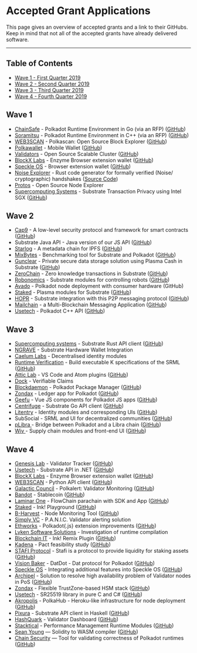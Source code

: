 # Accepted Grant Applications

This page gives an overview of accepted grants and a link to their GitHubs. Keep in mind that not all of the accepted grants have already delivered software. 

---

## Table of Contents

- [Wave 1 - First Quarter 2019](#wave-1)
- [Wave 2 - Second Quarter 2019](#wave-2)
- [Wave 3 - Third Quarter 2019](#wave-3)
- [Wave 4 - Fourth Quarter 2019](#wave-4)

## Wave 1
-   [ChainSafe](https://chainsafe.io/) - Polkadot Runtime Environment in Go (via an RFP) ([GitHub](https://github.com/ChainSafeSystems/gossamer))
-   [Soramitsu](https://soramitsu.co.jp/) - Polkadot Runtime Environment in C++ (via an RFP) ([GitHub](https://github.com/soramitsu/kagome))
-   [WEB3SCAN](https://www.web3scan.com/) - Polkascan: Open Source Block Explorer ([GitHub](https://github.com/polkascan))
-   [Polkawallet](https://polkawallet.io/) - Mobile Wallet ([GitHub](https://github.com/polkawallet-io/polkawallet-RN))
-   [Validators](http://validators.com/) - Open Source Scalable Cluster ([GitHub](https://github.com/Validators))
-   [BlockX Labs](http://blockxlabs.com/) - Enzyme Browser extension wallet ([GitHub](https://github.com/blockxlabs/enzyme))
-   [Speckle OS](https://www.speckleos.io/) - Browser extension wallet ([GitHub](https://github.com/SpeckleOS/speckle-browser-extension))
-   [Noise Explorer](https://symbolic.software/) - Rust code generator for formally verified (Noise/ cryptographic) handshakes ([Source Code](https://source.symbolic.software/noiseexplorer/noiseexplorer))
-   [Protos](http://protosmanagement.com/) - Open Source Node Explorer
-   [Supercomputing Systems](https://www.scs.ch/) - Substrate Transaction Privacy using Intel SGX ([GitHub](https://github.com/scs/substraTEE))

## Wave 2
-   [Cap9](https://cap9.io/) - A low-level security protocol and framework for smart contracts ([GitHub](https://github.com/Daohub-io/cap9))
-   Substrate Java API - Java version of our JS API ([GitHub](https://github.com/polkadot-java))
-   [Starlog](https://pact.care/) - A metadata chain for IPFS ([GitHub](https://github.com/PACTCare/Starlog))
-   [MixBytes](https://mixbytes.io/) - Benchmarking tool for Substrate and Polkadot ([GitHub](https://github.com/mixbytes/tank))
-   [Gunclear](https://gunclear.io/) - Private secure data storage solution using Plasma Cash in Substrate ([GitHub](https://github.com/GunClear))
-   [ZeroChain](https://layerx.co.jp/) - Zero knowledge transactions in Substrate ([GitHub](https://github.com/LayerXcom/zero-chain))
-   [Robonomics](https://aira.life/en/) - Substrate modules for controlling robots ([GitHub](https://github.com/airalab/substrate-node-robonomics))
-   [Avado](https://ava.do/) - Polkadot node deployment with consumer hardware (GitHub)
-   [Staked](https://staked.co.jp/) - Plasma modules for Substrate ([GitHub](https://github.com/stakedtechnologies/Plasm))
-   [HOPR](https://hopr.network/) - Substrate integration with this P2P messaging protocol ([GitHub](https://github.com/validitylabs/HOPR-PL-Substrate))
-   [Mailchain](https://mailchain.xyz/) - a Multi-Blockchain Messaging Application ([GitHub](https://github.com/mailchain))
-   [Usetech](http://usetech.com/blockchain.html) - Polkadot C++ API ([GitHub](https://github.com/usetech-llc/polkadot_api_cpp))

## Wave 3
-   [Supercomputing systems](http://scs.ch/) - Substrate Rust API client ([GitHub](https://github.com/scs/substrate-api-client))
-   [NGRAVE](https://ngrave.io/) - Substrate Hardware Wallet Integration
-   [Caelum Labs](https://caelumlabs.com/) - Decentralised identity modules
-   [Runtime Verification](https://runtimeverification.com/) - Build executable K specifications of the SRML ([GitHub](https://github.com/runtimeverification/polkadot-verification))
-   [Attic Lab](https://atticlab.net/) - VS Code and Atom plugins ([GitHub](https://github.com/everstake/VSCode-Atom-Plugin))
-   [Dock](http://dock.io/) - Verifiable Claims
-   [Blockdaemon](https://blockdaemon.com/) - Polkadot Package Manager ([GitHub](https://github.com/Blockdaemon/bpm-sdk))
-   [Zondax](http://zondax.ch/) - Ledger app for Polkadot ([GitHub](https://github.com/ZondaX/ledger-polkadot))
-   [Geefu](https://www.geefu.net/) - Vue JS components for Polkadot JS apps ([GitHub](https://github.com/vue-polkadot))
-   [Centrifuge](https://centrifuge.io/) - Substrate Go API client ([GitHub](http://github.com/centrifuge))
-   [Litentry](https://www.litentry.com/) - Identity modules and corresponding UIs ([GitHub](https://github.com/litentry/litentry-runtime))
-   SubSocial - SRML and UI for decentralized communities ([GitHub](https://github.com/dappforce/dappforce-subsocial-node))
-   [pLibra ](https://plibra.io/)- Bridge between Polkadot and a Libra chain ([GitHub](https://github.com/libra-china-org))
-   [Wiv ](http://wiv.io/)- Supply chain modules and front-end UI ([GitHub](https://github.com/wivtech))

## Wave 4
- [Genesis Lab](https://genesislab.net/) - Validator Tracker ([GitHub](https://github.com/genesis-lab-team))
- [Usetech](http://usetech.com/blockchain.html) - Substrate API in .NET ([GitHub](https://github.com/usetech-llc/polkadot_api_dotnet))
- [BlockX Labs](http://blockxlabs.com/) - Enzyme Browser extension wallet ([GitHub](https://github.com/blockxlabs/enzyme))
- [WEB3SCAN](https://www.web3scan.com/) - Python API client ([GitHub](https://github.com/polkascan))
- [Galactic Council](https://github.com/galacticcouncil) - Polkalert: Validator Monitoring ([GitHub](https://github.com/galacticcouncil/polkalert))
- [Bandot](http://bandot.io/) - Stablecoin ([GitHub](https://github.com/bandotorg/Bandot))
- [Laminar One](https://laminar.one/) - FlowChain parachain with SDK and App ([GitHub](https://github.com/laminar-protocol/flowchain))
- [Staked](https://staked.co.jp/) - Ink! Playground ([GitHub](https://github.com/stakedtechnologies/ink-playground))
- [B-Harvest](https://bharvest.io/) - Node Monitoring Tool ([GitHub](https://github.com/b-harvest))
- [Simply VC](https://simply-vc.com.mt/) - P.A.N.I.C. Validator alerting solution
- [Ethworks](https://ethworks.io/) - Polkadot{.js} extension improvements ([GitHub](https://github.com/ethWorks))
- [Lyken Software Solutions](https://lyken.rs/) - Investigation of runtime compilation
- [Blockchain IT](blockchain-it.hr) - Ink! Remix Plugin ([GitHub](https://github.com/blockchain-it-hr/ink-remix-plugin))
- [Kadena](https://www.kadena.io/) - Pact feasibility study ([GitHub](https://github.com/kadena-io/))
- [STAFI Protocol](http://www.stafi.io/) - Stafi is a protocol to provide liquidity for staking assets ([GitHub](https://github.com/stafiprotocol/stafi-node))
- [Vision Baker](https://playproject.io/) - DatDot - Dat protocol for Polkadot ([GitHub](https://github.com/playproject-io/datdot))
- [Speckle OS](https://www.speckleos.io/) - Integrating additional features into Speckle OS ([GitHub](https://github.com/SpeckleOS/speckle-browser-extension))
- [Archipel](https://archipel.id/) - Solution to resolve high availability problem of Validator nodes in PoS ([GitHub](https://github.com/RangerMauve))
- [Zondax](https://zondax.ch/) - Flexible TrustZone-based HSM stack ([GitHub](https://github.com/ZondaX))
- [Usetech](http://usetech.com/blockchain.html) - SR25519 library in pure C and C# ([GitHub](https://github.com/usetech-llc/))
- [Akropolis](https://akropolis.io/) - PolkaHub - Heroku-like infrastructure for node deployment ([GitHub](https://github.com/akropolisio))
- [Pixura](https://pixura.io/) - Substrate API client in Haskell ([GitHub](https://github.com/Pixura))
- [HashQuark](https://www.hashquark.io/) - Validator Dashboard ([GitHub](https://github.com/hashquark-research))
- [Stacktical](https://stacktical.com/) - Performance Management Runtime Modules ([GitHub](https://github.com/Stacktical))
- [Sean Young](https://www.mess.org/) — Solidity to WASM compiler ([GitHub](https://github.com/hyperledger-labs/solang))
- [Chain Security](https://chainsecurity.com/) — Tool for validating correctness of Polkadot runtimes ([GitHub](https://github.com/ChainSecurity))

